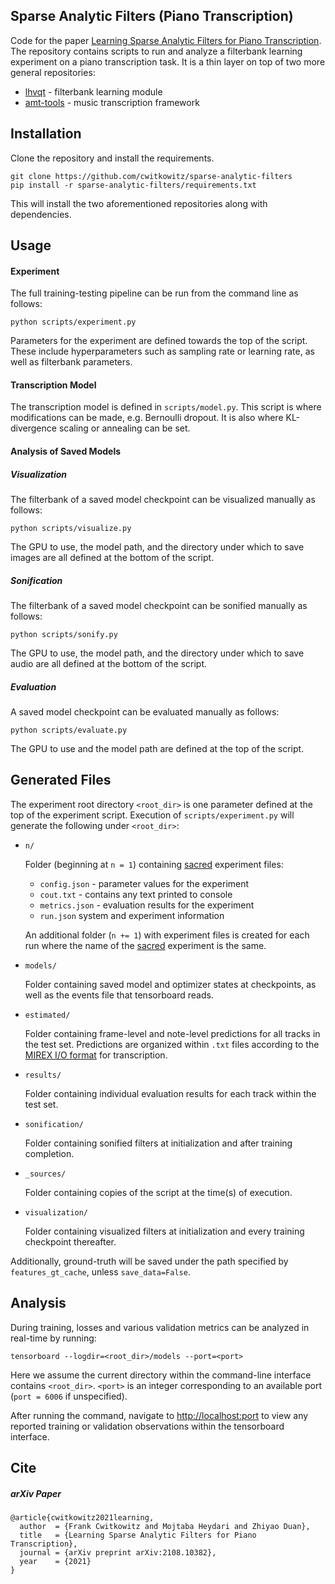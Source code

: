 ## Sparse Analytic Filters (Piano Transcription)
Code for the paper [Learning Sparse Analytic Filters for Piano Transcription](https://arxiv.org/abs/2108.10382).
The repository contains scripts to run and analyze a filterbank learning experiment on a piano transcription task.
It is a thin layer on top of two more general repositories:
 - [lhvqt](https://github.com/cwitkowitz/lhvqt) - filterbank learning module
 - [amt-tools](https://github.com/cwitkowitz/amt-tools) - music transcription framework

## Installation
Clone the repository and install the requirements.
```
git clone https://github.com/cwitkowitz/sparse-analytic-filters
pip install -r sparse-analytic-filters/requirements.txt
```

This will install the two aforementioned repositories along with dependencies.

## Usage
#### Experiment
The full training-testing pipeline can be run from the command line as follows:
```
python scripts/experiment.py
```

Parameters for the experiment are defined towards the top of the script.
These include hyperparameters such as sampling rate or learning rate, as well as filterbank parameters.

#### Transcription Model
The transcription model is defined in ```scripts/model.py```.
This script is where modifications can be made, e.g. Bernoulli dropout.
It is also where KL-divergence scaling or annealing can be set.

#### Analysis of Saved Models
##### Visualization
The filterbank of a saved model checkpoint can be visualized manually as follows:
```
python scripts/visualize.py
```

The GPU to use, the model path, and the directory under which to save images are all defined at the bottom of the script.

##### Sonification
The filterbank of a saved model checkpoint can be sonified manually as follows:
```
python scripts/sonify.py
```

The GPU to use, the model path, and the directory under which to save audio are all defined at the bottom of the script.

##### Evaluation
A saved model checkpoint can be evaluated manually as follows:
```
python scripts/evaluate.py
```

The GPU to use and the model path are defined at the top of the script.

## Generated Files
The experiment root directory ```<root_dir>``` is one parameter defined at the top of the experiment script.
Execution of ```scripts/experiment.py``` will generate the following under ```<root_dir>```:
 - ```n/```

    Folder (beginning at ```n = 1```) containing [sacred](https://sacred.readthedocs.io/en/stable/quickstart.html) experiment files:
 
     - ```config.json``` - parameter values for the experiment
     - ```cout.txt``` - contains any text printed to console
     - ```metrics.json``` - evaluation results for the experiment
     - ```run.json``` system and experiment information

    An additional folder (```n += 1```) with experiment files is created for each run where the name of the [sacred](https://sacred.readthedocs.io/en/stable/quickstart.html) experiment is the same. 

 - ```models/```

    Folder containing saved model and optimizer states at checkpoints, as well as the events file that tensorboard reads.

 - ```estimated/```

    Folder containing frame-level and note-level predictions for all tracks in the test set.
    Predictions are organized within ```.txt``` files according to the [MIREX I/O format](https://www.music-ir.org/mirex/wiki/2020:Multiple_Fundamental_Frequency_Estimation_%26_Tracking) for transcription.

 - ```results/```

    Folder containing individual evaluation results for each track within the test set.

 - ```sonification/```

    Folder containing sonified filters at initialization and after training completion.

 - ```_sources/```

    Folder containing copies of the script at the time(s) of execution.

 - ```visualization/```

    Folder containing visualized filters at initialization and every training checkpoint thereafter.

Additionally, ground-truth will be saved under the path specified by ```features_gt_cache```, unless ```save_data=False```.

## Analysis
During training, losses and various validation metrics can be analyzed in real-time by running:
```
tensorboard --logdir=<root_dir>/models --port=<port>
```
Here we assume the current directory within the command-line interface contains ```<root_dir>```.
 ```<port>``` is an integer corresponding to an available port (```port = 6006``` if unspecified).

After running the command, navigate to <http://localhost:port> to view any reported training or validation observations within the tensorboard interface.

## Cite
##### arXiv Paper
```
@article{cwitkowitz2021learning,
  author  = {Frank Cwitkowitz and Mojtaba Heydari and Zhiyao Duan},
  title   = {Learning Sparse Analytic Filters for Piano Transcription},
  journal = {arXiv preprint arXiv:2108.10382},
  year    = {2021}
}
```
